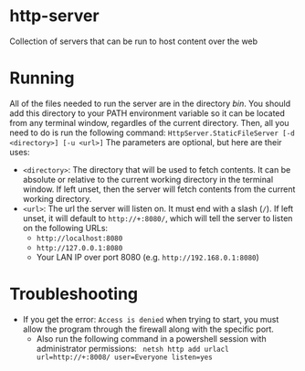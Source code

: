 # http-server
 Collection of servers that can be run to host content over the web

# Running
All of the files needed to run the server are in the directory *bin*. You should add this directory to your PATH environment variable so it can be located from any terminal window, regardles of the current directory. Then, all you need to do is run the following command:
```HttpServer.StaticFileServer [-d <directory>] [-u <url>]```
The parameters are optional, but here are their uses:
* `<directory>`: The directory that will be used to fetch contents. It can be absolute or relative to the current working directory in the terminal window. If left unset, then the server will fetch contents from the current working directory.
* `<url>`: The url the server will listen on. It must end with a slash (`/`). If left unset, it will default to `http://+:8080/`, which will tell the server to listen on the following URLs:
    * `http://localhost:8080`
    * `http://127.0.0.1:8080`
    * Your LAN IP over port 8080 (e.g. `http://192.168.0.1:8080`)

# Troubleshooting
* If you get the error: `Access is denied` when trying to start, you must allow the program through the firewall along with the specific port.
    * Also run the following command in a powershell session with administrator permissions: ` netsh http add urlacl url=http://+:8008/ user=Everyone listen=yes`